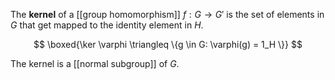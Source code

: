 The **kernel** of a [[group homomorphism]] $f: G \to G'$ is the set of elements in $G$ that get mapped to the identity element in $H$.

$$
\boxed{\ker \varphi \triangleq \{g \in G: \varphi(g) = 1_H \}}
$$

The kernel is a [[normal subgroup]] of $G$.

